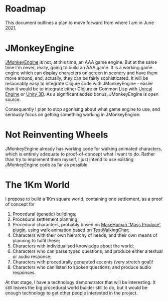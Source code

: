 # Roadmap

This document outlines a plan to move forward from where I am in June 2021.

# JMonkeyEngine

[JMonkeyEngine](https://jmonkeyengine.org/) is not, at this time, an AAA game engine. But at the same time I'm never, really, going to build an AAA game. It is a working game engine which can display characters on screen in scenery and have them move around, and, actually, they can be fairly sophisticated. It will be resaonably easy to integrate Clojure code with JMonkeyEngine - easier than it would be to integrate either Clojure or Common Lisp with [Unreal Engine](https://www.unrealengine.com/) or [Unity 3D](https://unity.com/). As a significant added bonus, JMonkeyEngine is open source.

Consequently I plan to stop agonising about what game engine to use, and seriously focus on getting something working in JMonkeyEngine.

# Not Reinventing Wheels

JMonkeyEngine already has working code for walking animated characters, which is entirely adequate to proof-of-concept what I want to do. Rather than try to implement them myself, I just intend to use existing JMonkeyEngine code as far as possible.

# The 1Km World

I propose to build a 1Km square world, containing one settlement, as a proof of concept for

1. Procedural (genetic) buildings;
2. Procedural settlement planning;
3. Procedural characters, probably based on [MakeHuman 'Mass Produce' plugin](https://youtu.be/jRHnJX-TdT4), using walk animation based on [TestWalkingChar](https://github.com/jMonkeyEngine/jmonkeyengine/blob/master/jme3-examples/src/main/java/jme3test/bullet/TestWalkingChar.java);
4. Characters with their own hierarchy of needs, and their own means of planning to fulfil these;
5. Characters with individualised knowledge about the world;
6. Characters who can parse typed questions, and produce either a textual or audio response;
7. Characters with procedurally generated accents (very stretch goal)!
8. Characters who can listen to spoken questions, and produce audio responses.

At that stage, I have a technology demonstrator that will be interesting. It still leaves the big procedural world builder still to do, but it would be enough technology to get other people interested in the project.